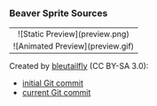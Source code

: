 ### Beaver Sprite Sources

<table style="border: 0px;">
  <tr style="border: 0px;">
    <td style="border: 0px; vertical-align: top; text-align: center;">
      ![Static Preview](preview.png)
    </td>
    </tr>
    <tr style="border: 0px;">
    <td style="border: 0px; vertical-align: top; text-align: center;">
      ![Animated Preview](preview.gif)
    </td>
  </tr>
</table>


Created by [bleutailfly](https://stendhalgame.org/character/bleutailfly.html) (CC BY-SA 3.0):
- [initial Git commit](https://github.com/arianne/stendhal/blob/1024e8427d1eeddc49b30644c0641079cd65f1bc/data/sprites/monsters/farm_animal/beaver.png)
- [current Git commit](https://github.com/arianne/stendhal/blob/master/data/sprites/monsters/farm_animal/beaver.png)
